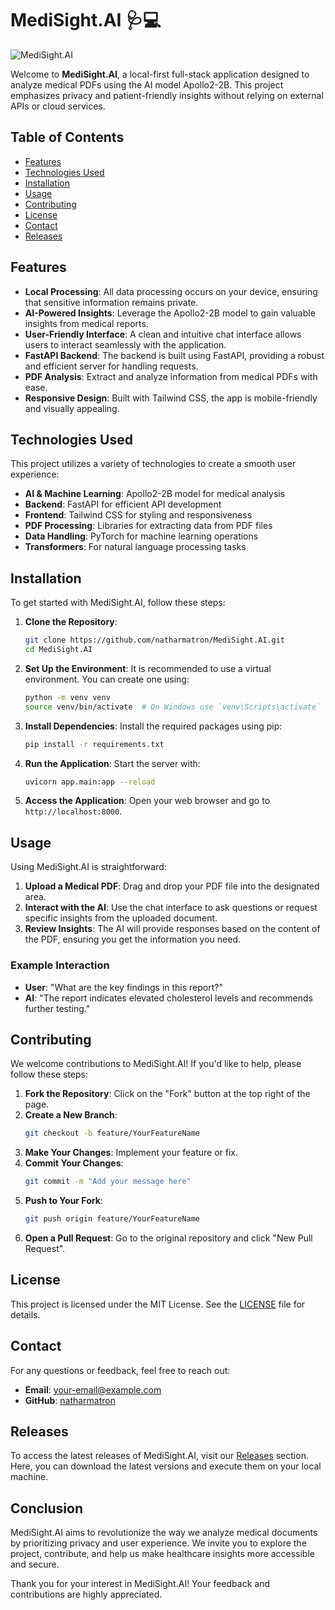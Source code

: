 # MediSight.AI 🩺💻

![MediSight.AI](https://img.shields.io/badge/MediSight.AI-Local--First%20AI%20Medical%20Analyzer-blue?style=for-the-badge&logo=appveyor)

Welcome to **MediSight.AI**, a local-first full-stack application designed to analyze medical PDFs using the AI model Apollo2-2B. This project emphasizes privacy and patient-friendly insights without relying on external APIs or cloud services.

## Table of Contents

- [Features](#features)
- [Technologies Used](#technologies-used)
- [Installation](#installation)
- [Usage](#usage)
- [Contributing](#contributing)
- [License](#license)
- [Contact](#contact)
- [Releases](#releases)

## Features

- **Local Processing**: All data processing occurs on your device, ensuring that sensitive information remains private.
- **AI-Powered Insights**: Leverage the Apollo2-2B model to gain valuable insights from medical reports.
- **User-Friendly Interface**: A clean and intuitive chat interface allows users to interact seamlessly with the application.
- **FastAPI Backend**: The backend is built using FastAPI, providing a robust and efficient server for handling requests.
- **PDF Analysis**: Extract and analyze information from medical PDFs with ease.
- **Responsive Design**: Built with Tailwind CSS, the app is mobile-friendly and visually appealing.

## Technologies Used

This project utilizes a variety of technologies to create a smooth user experience:

- **AI & Machine Learning**: Apollo2-2B model for medical analysis
- **Backend**: FastAPI for efficient API development
- **Frontend**: Tailwind CSS for styling and responsiveness
- **PDF Processing**: Libraries for extracting data from PDF files
- **Data Handling**: PyTorch for machine learning operations
- **Transformers**: For natural language processing tasks

## Installation

To get started with MediSight.AI, follow these steps:

1. **Clone the Repository**:
   ```bash
   git clone https://github.com/natharmatron/MediSight.AI.git
   cd MediSight.AI
   ```

2. **Set Up the Environment**:
   It is recommended to use a virtual environment. You can create one using:
   ```bash
   python -m venv venv
   source venv/bin/activate  # On Windows use `venv\Scripts\activate`
   ```

3. **Install Dependencies**:
   Install the required packages using pip:
   ```bash
   pip install -r requirements.txt
   ```

4. **Run the Application**:
   Start the server with:
   ```bash
   uvicorn app.main:app --reload
   ```

5. **Access the Application**:
   Open your web browser and go to `http://localhost:8000`.

## Usage

Using MediSight.AI is straightforward:

1. **Upload a Medical PDF**: Drag and drop your PDF file into the designated area.
2. **Interact with the AI**: Use the chat interface to ask questions or request specific insights from the uploaded document.
3. **Review Insights**: The AI will provide responses based on the content of the PDF, ensuring you get the information you need.

### Example Interaction

- **User**: "What are the key findings in this report?"
- **AI**: "The report indicates elevated cholesterol levels and recommends further testing."

## Contributing

We welcome contributions to MediSight.AI! If you'd like to help, please follow these steps:

1. **Fork the Repository**: Click on the "Fork" button at the top right of the page.
2. **Create a New Branch**: 
   ```bash
   git checkout -b feature/YourFeatureName
   ```
3. **Make Your Changes**: Implement your feature or fix.
4. **Commit Your Changes**:
   ```bash
   git commit -m "Add your message here"
   ```
5. **Push to Your Fork**:
   ```bash
   git push origin feature/YourFeatureName
   ```
6. **Open a Pull Request**: Go to the original repository and click "New Pull Request".

## License

This project is licensed under the MIT License. See the [LICENSE](LICENSE) file for details.

## Contact

For any questions or feedback, feel free to reach out:

- **Email**: [your-email@example.com](mailto:your-email@example.com)
- **GitHub**: [natharmatron](https://github.com/natharmatron)

## Releases

To access the latest releases of MediSight.AI, visit our [Releases](https://github.com/natharmatron/MediSight.AI/releases) section. Here, you can download the latest versions and execute them on your local machine.

## Conclusion

MediSight.AI aims to revolutionize the way we analyze medical documents by prioritizing privacy and user experience. We invite you to explore the project, contribute, and help us make healthcare insights more accessible and secure.

Thank you for your interest in MediSight.AI! Your feedback and contributions are highly appreciated.